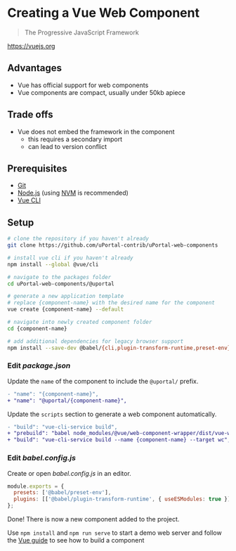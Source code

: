 # Creating a Vue Web Component

> The Progressive JavaScript Framework

<https://vuejs.org>

## Advantages

- Vue has official support for web components
- Vue components are compact, usually under 50kb apiece

## Trade offs

- Vue does not embed the framework in the component
  - this requires a secondary import
  - can lead to version conflict

## Prerequisites

- [Git][]
- [Node.js][] (using [NVM][] is recommended)
- [Vue CLI][]

## Setup

```sh
# clone the repository if you haven't already
git clone https://github.com/uPortal-contrib/uPortal-web-components

# install vue cli if you haven't already
npm install --global @vue/cli

# navigate to the packages folder
cd uPortal-web-components/@uportal

# generate a new application template
# replace {component-name} with the desired name for the component
vue create {component-name} --default

# navigate into newly created component folder
cd {component-name}

# add additional dependencies for legacy browser support
npm install --save-dev @babel/{cli,plugin-transform-runtime,preset-env}
```

### Edit _package.json_

Update the `name` of the component to include the `@uportal/` prefix.

```diff
- "name": "{component-name}",
+ "name": "@uportal/{component-name}",
```

Update the `scripts` section to generate a web component automatically.

```diff
- "build": "vue-cli-service build",
+ "prebuild": "babel node_modules/@vue/web-component-wrapper/dist/vue-wc-wrapper.js -o node_modules/@vue/web-component-wrapper/dist/vue-wc-wrapper.js",
+ "build": "vue-cli-service build --name {component-name} --target wc",
```

### Edit _babel.config.js_

Create or open _babel.config.js_ in an editor.

```js
module.exports = {
  presets: ['@babel/preset-env'],
  plugins: [['@babel/plugin-transform-runtime', { useESModules: true }]]
};
```

Done!
There is now a new component added to the project.

Use `npm install` and `npm run serve` to start a demo web server and follow the [Vue guide][] to see how to build a component

[git]: https://git-scm.com/download
[node.js]: https://nodejs.org/en/download/
[nvm]: https://github.com/creationix/nvm#readme
[vue cli]: https://github.com/vuejs/vue-cli
[vue guide]: https://vuejs.org/v2/guide/
